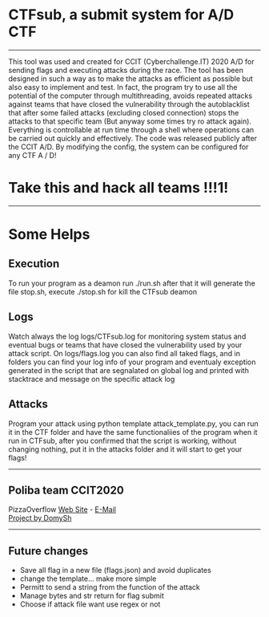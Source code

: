 
# CTFsub, a submit system for A/D CTF

---

This tool was used and created for CCIT (Cyberchallenge.IT) 2020 A/D for sending flags and executing attacks during the race. The tool has been designed in such a way as to make the attacks as efficient as possible but also easy to implement and test. In fact, the program try to use all the potential of the computer through multithreading, avoids repeated attacks against teams that have closed the vulnerability through the autoblacklist that after some failed attacks (excluding closed connection) stops the attacks to that specific team (But anyway some times try ro attack again). Everything is controllable at run time through a shell where operations can be carried out quickly and effectively. The code was released publicly after the CCIT A/D. By modifying the config, the system can be configured for any CTF A / D!

# Take this and hack all teams !!!1!

---

# Some Helps
## Execution
To run your program as a deamon run ./run.sh after that it will generate the file stop.sh, execute ./stop.sh for kill the CTFsub deamon

## Logs
Watch always the log logs/CTFsub.log for monitoring system status and eventual bugs or teams that have closed the vulnerability used by your attack script.
On logs/flags.log you can also find all taked flags, and in folders you can find your log info of your program and eventualy exception generated in the script that are segnalated on global log and printed with stacktrace and message on the specific attack log

## Attacks
Program your attack using python template attack_template.py, you can run it in the CTF folder and have the same functionaliies of the program when it run in CTFsub, after you confirmed that the script is working, without changing nothing, put it in the attacks folder and it will start to get your flags!

---

## Poliba team CCIT2020

PizzaOverflow <a href="https://pizzaoverflow.it">Web Site</a> - <a href="mailto:overflowpizza@gmail.com">E-Mail</a><br>
<a href="https://domysh.com">Project by DomySh</a>

---

## Future changes

<ul>
  <li>Save all flag in a new file (flags.json) and avoid duplicates</li>
  <li>change the template... make more simple</li>
  <li>Permitt to send a string from the function of the attack</li>
  <li>Manage bytes and str return for flag submit</li>
  <li>Choose if attack file want use regex or not</li>
</ul>


